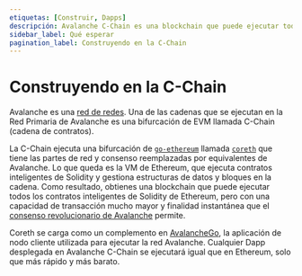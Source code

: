 ```yaml
---
etiquetas: [Construir, Dapps]
descripción: Avalanche C-Chain es una blockchain que puede ejecutar todos los contratos inteligentes de Solidity de Ethereum, pero con una capacidad de transacción mucho mayor y finalidad instantánea gracias al mecanismo de consenso revolucionario de Avalanche.
sidebar_label: Qué esperar
pagination_label: Construyendo en la C-Chain
---
```


# Construyendo en la C-Chain

Avalanche es una [red de redes](learn/avalanche/avalanche-platform.md). Una de las cadenas que se ejecutan en la Red Primaria de Avalanche es una bifurcación de EVM llamada C-Chain (cadena de contratos).

La C-Chain ejecuta una bifurcación de [`go-ethereum`](https://geth.ethereum.org/docs/rpc/server)
llamada [`coreth`](https://github.com/ava-labs/coreth) que tiene las partes de red y
consenso reemplazadas por equivalentes de Avalanche. Lo que queda es la
VM de Ethereum, que ejecuta contratos inteligentes de Solidity y gestiona estructuras de datos y
bloques en la cadena. Como resultado, obtienes una blockchain que puede ejecutar todos los
contratos inteligentes de Solidity de Ethereum, pero con una capacidad de transacción
mucho mayor y finalidad instantánea que el [consenso revolucionario de
Avalanche](learn/avalanche/avalanche-consensus.md) permite.

Coreth se carga como un complemento en
[AvalancheGo](https://github.com/ava-labs/avalanchego), la aplicación de nodo cliente
utilizada para ejecutar la red Avalanche. Cualquier Dapp desplegada en Avalanche C-Chain se ejecutará
igual que en Ethereum, solo que más rápido y más barato.